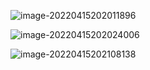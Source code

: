 ![image-20220415202011896](https://wwt13-images-1305051431.cos.ap-beijing.myqcloud.com/img/image-20220415202011896.png)

![image-20220415202024006](https://wwt13-images-1305051431.cos.ap-beijing.myqcloud.com/img/image-20220415202024006.png)

![image-20220415202108138](https://wwt13-images-1305051431.cos.ap-beijing.myqcloud.com/img/image-20220415202108138.png)
